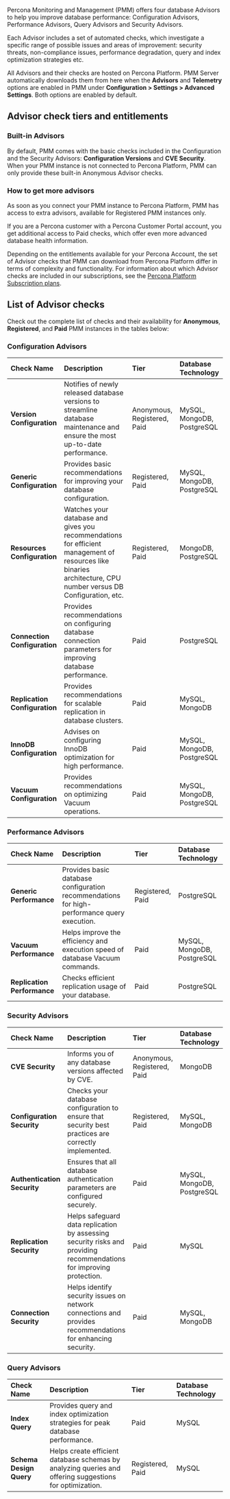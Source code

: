 Percona Monitoring and Management (PMM) offers four database Advisors to help you improve database performance: Configuration Advisors, Performance Advisors, Query Advisors and Security Advisors. 

Each Advisor includes a set of automated checks, which investigate a specific range of possible issues and areas of improvement: security threats, non-compliance issues, performance degradation, query and index optimization strategies etc.

All Advisors and their checks are hosted on Percona Platform. PMM Server automatically downloads them from here when the **Advisors** and **Telemetry** options are enabled in PMM under **Configuration > Settings > Advanced Settings**. Both options are enabled by default.

## Advisor check tiers and entitlements

### Built-in Advisors
By default, PMM comes with the basic checks included in the Configuration and the Security Advisors: **Configuration Versions** and **CVE Security**.
When your PMM instance is not connected to Percona Platform, PMM can only provide these built-in Anonymous Advisor checks.

### How to get more advisors
As soon as you connect your PMM instance to Percona Platform, PMM has access to extra advisors, available for Registered PMM instances only.

If you are a Percona customer with a Percona Customer Portal account, you get additional access to Paid checks, which offer even more advanced database health information.

Depending on the entitlements available for your Percona Account, the set of Advisor checks that PMM can download from Percona Platform differ in terms of complexity and functionality. For information about which Advisor checks are included in our subscriptions, see the [Percona Platform Subscription plans](https://www.percona.com/software/percona-platform/subscription).

## List of Advisor checks
Check out the complete list of checks and their availability for **Anonymous**, **Registered**, and **Paid** PMM instances in the tables below:


### Configuration Advisors

| Check Name | Description | Tier | Database Technology|
| :--------- | :---------- | :--- |:--- |
| **Version Configuration** | Notifies of newly released database versions to streamline database maintenance and ensure the most up-to-date performance. | Anonymous, Registered, Paid | MySQL, MongoDB, PostgreSQL|
| **Generic Configuration** | Provides basic recommendations for improving your database configuration.   | Registered, Paid |MySQL, MongoDB, PostgreSQL| 
| **Resources Configuration** | Watches your database and gives you recommendations for efficient management of resources like binaries architecture, CPU number versus DB Configuration, etc. | Registered, Paid | MongoDB, PostgreSQL|
| **Connection Configuration** |Provides recommendations on configuring database connection parameters for improving database performance.  | Paid |PostgreSQL|
| **Replication Configuration** | Provides recommendations for scalable replication in database clusters. | Paid | MySQL, MongoDB|
| **InnoDB Configuration** | Advises on configuring InnoDB optimization for high performance. | Paid | MySQL, MongoDB, PostgreSQL|
| **Vacuum Configuration** | Provides recommendations on optimizing Vacuum operations. | Paid | MySQL, MongoDB, PostgreSQL|

### Performance Advisors

| Check Name | Description | Tier | Database Technology|
| :--------- | :---------- | :--- |:--- |
| **Generic Performance** | Provides basic database configuration recommendations for high-performance query execution. | Registered, Paid | PostgreSQL|
| **Vacuum Performance** | Helps improve the efficiency and execution speed of database Vacuum commands. |  Paid | MySQL, MongoDB, PostgreSQL|
| **Replication Performance** |Checks efficient replication usage of your database. | Paid |PostgreSQL|


### Security Advisors
| Check Name | Description | Tier | Database Technology|
| :--------- | :---------- | :--- |:--- |
| **CVE Security** | Informs you of any database versions affected by CVE. | Anonymous, Registered, Paid | MongoDB |
| **Configuration Security** | Checks your database configuration to ensure that security best practices are correctly implemented.  | Registered, Paid |MySQL, MongoDB|
| **Authentication Security** | Ensures that all database authentication parameters are configured securely. | Paid |MySQL, MongoDB, PostgreSQL|
| **Replication Security** | Helps safeguard data replication by assessing security risks and providing recommendations for improving protection. | Paid |MySQL|
| **Connection Security** | Helps identify security issues on network connections and provides recommendations for enhancing security. | Paid |MySQL, MongoDB|

### Query Advisors
| Check Name | Description | Tier | Database Technology|
| :--------- | :---------- | :--- |:--- |
| **Index Query** | Provides query and index optimization strategies for peak database performance. | Paid | MySQL |
| **Schema Design Query** | Helps create efficient database schemas by analyzing queries and offering suggestions for optimization. | Registered, Paid |MySQL|
